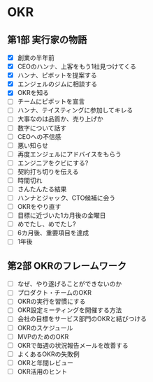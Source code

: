 # OKR
## 第1部 実行家の物語
 - [x] 創業の半年前
 - [x] CEOのハンナ、上客をもう1社見つけてくる
 - [x] ハンナ、ピボットを提案する
 - [x] エンジェルのジムに相談する
 - [x] OKRを知る
 - [ ] チームにピボットを宣言
 - [ ] ハンナ、テイスティングに参加してキレる
 - [ ] 大事なのは品質か、売り上げか
 - [ ] 数字について話す
 - [ ] CEOへの不信感
 - [ ] 悪い知らせ
 - [ ] 再度エンジェルにアドバイスをもらう
 - [ ] エンジニアをクビにする?
 - [ ] 契約打ち切りを伝える
 - [ ] 時間切れ
 - [ ] さんたんたる結果
 - [ ] ハンナとジャック、CTO候補に会う
 - [ ] OKRをやり直す
 - [ ] 目標に近づいた1カ月後の金曜日
 - [ ] めでたし、めでたし?
 - [ ] 6カ月後、重要項目を達成
 - [ ] 1年後

## 第2部 OKRのフレームワーク
 - [ ] なぜ、やり遂げることができないのか
 - [ ] プロダクト・チームのOKR 
 - [ ] OKRの実行を習慣にする
 - [ ] OKR設定ミーティングを開催する方法
 - [ ] 会社の目標をサービス部門のOKRと結びつける
 - [ ] OKRのスケジュール
 - [ ] MVPのためのOKR
 - [ ] OKRで毎週の状況報告メールを改善する
 - [ ] よくあるOKRの失敗例
 - [ ] OKRと年間レビュー
 - [ ] OKR活用のヒント
